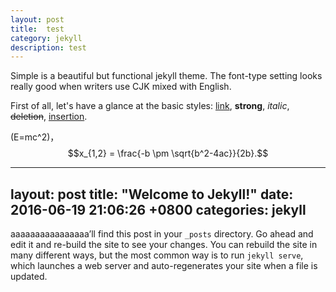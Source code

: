 ```yaml
---
layout: post
title:  test
category: jekyll 
description: test
---
```


Simple is a beautiful but functional jekyll theme. The font-type setting looks really good when writers use CJK mixed with English.

First of all, let's have a glance at the basic styles: [link](http://github.com/wild-flame/jekyll-simple), **strong**, *italic*, <del>deletion</del>, <ins>insertion</ins>.

<!--description-->

<script type="text/javascript" src="http://cdn.mathjax.org/mathjax/latest/MathJax.js?config=default"></script>
(E=mc^2)，$$x_{1,2} = \frac{-b \pm \sqrt{b^2-4ac}}{2b}.$$


---
layout: post
title:  "Welcome to Jekyll!"
date: 2016-06-19 21:06:26 +0800
categories: jekyll
---
aaaaaaaaaaaaaaaa’ll find this post in your `_posts` directory. Go ahead and edit it and re-build the site to see your changes. You can rebuild the site in many different ways, but the most common way is to run `jekyll serve`, which launches a web server and auto-regenerates your site when a file is updated.
